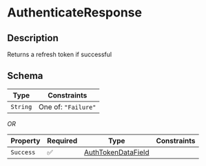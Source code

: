 # AuthenticateResponse

## Description
Returns a refresh token if successful

## Schema

| Type | Constraints |
| --- | --- |
| `String` | One of: `"Failure"` |

*OR*

| Property | Required | Type | Constraints |
| --- | --- | --- | --- |
| `Success` | ✅ | [AuthTokenDataField](../../../fields/auth_token/AuthTokenDataField.md) |     | 


